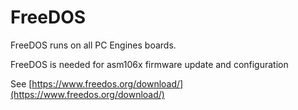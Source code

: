 # FreeDOS

FreeDOS runs on all PC Engines boards.

FreeDOS is needed for asm106x firmware update and configuration

See [https://www.freedos.org/download/](https://www.freedos.org/download/)